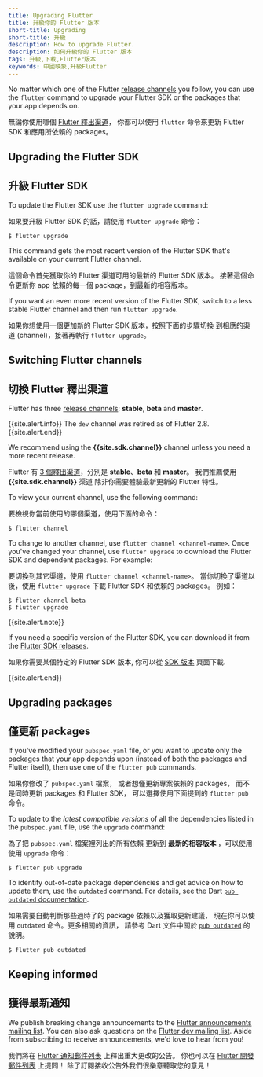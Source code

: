 ```yaml
---
title: Upgrading Flutter
title: 升級你的 Flutter 版本
short-title: Upgrading
short-title: 升級
description: How to upgrade Flutter.
description: 如何升級你的 Flutter 版本
tags: 升級,下載,Flutter版本
keywords: 中國映象,升級Flutter
---
```


No matter which one of the Flutter [release channels][]
you follow, you can use the `flutter` command to upgrade your
Flutter SDK or the packages that your app depends on.

無論你使用哪個 [Flutter 釋出渠道][release channels]，
你都可以使用 `flutter` 命令來更新 Flutter SDK 和應用所依賴的 packages。

## Upgrading the Flutter SDK

## 升級 Flutter SDK

To update the Flutter SDK use the `flutter upgrade` command:

如果要升級 Flutter SDK 的話，請使用 `flutter upgrade` 命令：

```terminal
$ flutter upgrade
```

This command gets the most recent version of the Flutter SDK
that's available on your current Flutter channel.

這個命令首先獲取你的 Flutter 渠道可用的最新的 Flutter SDK 版本。
接著這個命令更新你 app 依賴的每一個 package，到最新的相容版本。

If you want an even more recent version of the Flutter SDK,
switch to a less stable Flutter channel
and then run `flutter upgrade`.

如果你想使用一個更加新的 Flutter SDK 版本，按照下面的步驟切換
到相應的渠道 (channel)，接著再執行 `flutter upgrade`。

## Switching Flutter channels

## 切換 Flutter 釋出渠道

Flutter has three [release channels][]:
**stable**, **beta** and **master**.

{{site.alert.info}}
  The `dev` channel was retired as of Flutter 2.8.
{{site.alert.end}}

We recommend using the **{{site.sdk.channel}}** channel
unless you need a more recent release.

Flutter 有 [3 個釋出渠道][release channels]，分別是
**stable**、**beta** 和 **master**。
我們推薦使用 **{{site.sdk.channel}}** 渠道
除非你需要體驗最新更新的 Flutter 特性。

To view your current channel, use the following command:

要檢視你當前使用的哪個渠道，使用下面的命令：

```terminal
$ flutter channel
```

To change to another channel, use `flutter channel <channel-name>`.
Once you've changed your channel, use `flutter upgrade`
to download the Flutter SDK and dependent packages.
For example:

要切換到其它渠道，使用 `flutter channel <channel-name>`。
當你切換了渠道以後，使用 `flutter upgrade` 下載 Flutter SDK 和依賴的 packages。
例如：

```terminal
$ flutter channel beta
$ flutter upgrade
```

{{site.alert.note}}

  If you need a specific version of the Flutter SDK,
  you can download it from the [Flutter SDK releases][].

  如果你需要某個特定的 Flutter SDK 版本,
  你可以從 [SDK 版本][Flutter SDK releases] 頁面下載.

{{site.alert.end}}


## Upgrading packages

## 僅更新 packages

If you've modified your `pubspec.yaml` file, or you want to update
only the packages that your app depends upon
(instead of both the packages and Flutter itself),
then use one of the `flutter pub` commands.

如果你修改了 `pubspec.yaml` 檔案，
或者想僅更新專案依賴的 packages，
而不是同時更新 packages 和 Flutter SDK，
可以選擇使用下面提到的 `flutter pub` 命令。

To update to the _latest compatible versions_ of
all the dependencies listed in the `pubspec.yaml` file,
use the `upgrade` command:

為了把 `pubspec.yaml` 檔案裡列出的所有依賴
更新到 **最新的相容版本** ，可以使用使用 `upgrade` 命令：

```terminal
$ flutter pub upgrade
```

To identify out-of-date package dependencies and get advice
on how to update them, use the `outdated` command. For details, see
the Dart [`pub outdated` documentation]({{site.dart-site}}/tools/pub/cmd/pub-outdated).

如果需要自動判斷那些過時了的 package 依賴以及獲取更新建議，
現在你可以使用 `outdated` 命令。更多相關的資訊，
請參考 Dart 文件中關於 [`pub outdated`](https://dart.tw.gh.miniasp.com/tools/pub/cmd/pub-outdated) 的說明。

```terminal
$ flutter pub outdated
```

## Keeping informed

## 獲得最新通知

We publish breaking change announcements to the
[Flutter announcements mailing list][flutter-announce].
You can also ask questions on the [Flutter dev mailing list][flutter-dev].
Aside from subscribing to receive announcements,
we'd love to hear from you!

我們將在 [Flutter 通知郵件列表][flutter-announce] 上釋出重大更改的公告。
你也可以在 [Flutter 開發郵件列表][flutter-dev] 上提問！
除了訂閱接收公告外我們很樂意聽取您的意見！

[Flutter SDK releases]: {{site.url}}/development/tools/sdk/releases
[release channels]: {{site.repo.flutter}}/wiki/Flutter-build-release-channels
[flutter-announce]: {{site.groups}}/forum/#!forum/flutter-announce
[flutter-dev]: {{site.groups}}/forum/#!forum/flutter-dev
[pubspec.yaml]: {{site.dart-site}}/tools/pub/pubspec

